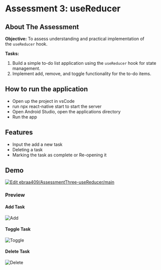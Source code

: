 # Assessment 3: useReducer

## About The Assessment

**Objective:** To assess understanding and practical implementation of the `useReducer` hook.

**Tasks:**

1. Build a simple to-do list application using the `useReducer` hook for state management.
2. Implement add, remove, and toggle functionality for the to-do items.

## How to run the application

- Open up the project in vsCode
- run npx react-native start to start the server
- Open Android Studio, open the applications directory
- Run the app

## Features

- Input the add a new task
- Deleting a task
- Marking the task as complete or Re-opening it

## Demo

[![Edit ebraa409/AssessmentThree-useReducer/main](https://codesandbox.io/static/img/play-codesandbox.svg)](https://codesandbox.io/p/github/ebraa409/AssessmentThree-useReducer/main?import=true&embed=1&file=%2FApp.tsx)

### Preview

#### Add Task

![Add](https://i.imgur.com/fwTZFCd.gif)

#### Toggle Task

![Toggle](https://i.imgur.com/7YVBV2P.gif)

#### Delete Task

![Delete](https://i.imgur.com/1pMT82F.gif)
